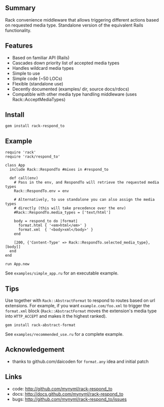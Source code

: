 Summary
-------
Rack convenience middleware that allows triggering different actions based on
requested media type. Standalone version of the equivalent Rails functionality.

Features
--------
* Based on familiar API (Rails)
* Cascades down priority list of accepted media types
* Handles wildcard media types
* Simple to use
* Simple code (~50 LOCs)
* Flexible (standalone use)
* Decently documented (examples/ dir, source docs/rdocs)
* Compatible with other media type handling middleware (uses Rack::AcceptMediaTypes)

Install
-------

    gem install rack-respond_to

Example
-------

    require 'rack'
    require 'rack/respond_to'

    class App
      include Rack::RespondTo #mixes in #respond_to

      def call(env)
        # Pass in the env, and RespondTo will retrieve the requested media types
        Rack::RespondTo.env = env

        # Alternatively, to use standalone you can also assign the media types
        # directly (this will take precedence over the env)
        #Rack::RespondTo.media_types = ['text/html']

        body = respond_to do |format|
          format.html { '<em>html</em>' }
          format.xml  { '<body>xml</body>' }
        end

        [200, {'Content-Type' => Rack::RespondTo.selected_media_type}, [body]]
      end
    end

    run App.new

See `examples/simple_app.ru` for an executable example.

Tips
----
Use together with `Rack::AbstractFormat` to respond to routes based on url
extensions. For example, if you want `example.com/foo.xml` to trigger the
`format.xml` block (`Rack::AbstractFormat` moves the extension's media type
into `HTTP_ACCEPT` and makes it the highest ranked).

  `gem install rack-abstract-format`

See `examples/recommended_use.ru` for a complete example.

Acknowledgement
---------------
* thanks to github.com/daicoden for `format.any` idea and initial patch

Links
-----

* code: http://github.com/mynyml/rack-respond_to
* docs: http://docs.github.com/mynyml/rack-respond_to
* bugs: http://github.com/mynyml/rack-respond_to/issues

